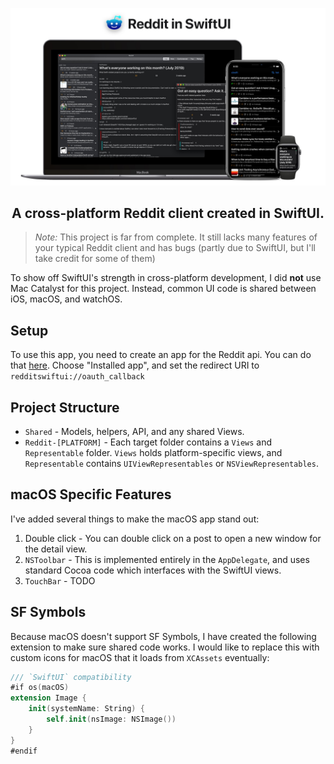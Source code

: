 <p align="center"><img src="Resources/banner.jpeg" /></p>
<h2 align="center">A cross-platform Reddit client created in SwiftUI.</h2>

> *Note:* This project is far from complete. It still lacks many features of your typical Reddit client and has bugs (partly due to SwiftUI, but I'll take credit for some of them)

To show off SwiftUI's strength in cross-platform development, I did **not** use Mac Catalyst for this project. Instead, common UI code is shared between iOS, macOS, and watchOS.

## Setup
To use this app, you need to create an app for the Reddit api. You can do that [here](https://www.reddit.com/prefs/apps). Choose "Installed app", and set the redirect URI to `redditswiftui://oauth_callback`

## Project Structure
* `Shared` - Models, helpers, API, and any shared Views.
* `Reddit-[PLATFORM]` - Each target folder contains a `Views` and `Representable` folder. `Views` holds platform-specific views, and `Representable` contains `UIViewRepresentables` or `NSViewRepresentables`.

## macOS Specific Features
I've added several things to make the macOS app stand out:
1. Double click - You can double click on a post to open a new window for the detail view.
2. `NSToolbar` - This is implemented entirely in the `AppDelegate`, and uses standard Cocoa code which interfaces with the SwiftUI views.
3. `TouchBar` - TODO

## SF Symbols
Because macOS doesn't support SF Symbols, I have created the following extension to make sure shared code works. I would like to replace this with custom icons for macOS that it loads from `XCAssets` eventually:
```swift
/// `SwiftUI` compatibility
#if os(macOS)
extension Image {
    init(systemName: String) {
        self.init(nsImage: NSImage())
    }
}
#endif
```
